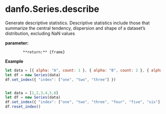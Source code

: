 # danfo.Series.describe



Generate descriptive statistics. Descriptive statistics include those that summarize the central tendency, dispersion and shape of a dataset’s distribution, excluding NaN values



**parameter:**

            **return:** {frame}

**Example**

```javascript
let data = [{ alpha: "A", count: 1 }, { alpha: "B", count: 2 }, { alpha: "C", count: 3 }]
let df = new Series(data)
df.set_index({ "index": ["one", "two", "three"] })


let data = [1,2,3,4,5,6]
let df = new Series(data)
df.set_index({ "index": ["one", "two", "three", "four", "five", "six"], "inplace": true })
df.reset_index()
```
